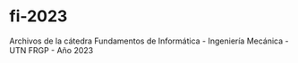 # fi-2023
Archivos de la cátedra Fundamentos de Informática - Ingeniería Mecánica - UTN FRGP - Año 2023
